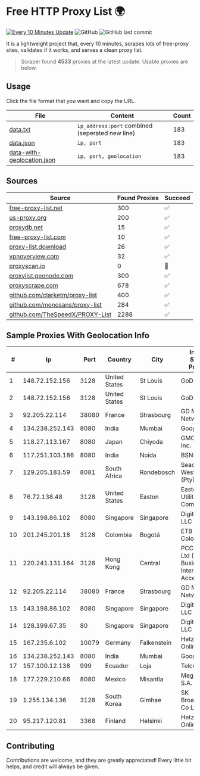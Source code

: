 
# Free HTTP Proxy List 🌍

[![Every 10 Minutes Update](https://github.com/mertguvencli/http-proxy-list/actions/workflows/main.yml/badge.svg?branch=main)](https://github.com/mertguvencli/http-proxy-list/actions/workflows/main.yml)
![GitHub](https://img.shields.io/github/license/mertguvencli/http-proxy-list)
![GitHub last commit](https://img.shields.io/github/last-commit/mertguvencli/http-proxy-list)

It is a lightweight project that, every 10 minutes, scrapes lots of free-proxy sites, validates if it works, and serves a clean proxy list.


> Scraper found **4533** proxies at the latest update. Usable proxies are below.

## Usage

Click the file format that you want and copy the URL.


|File|Content|Count|
|----|-------|-----|
|[data.txt](https://raw.githubusercontent.com/mertguvencli/http-proxy-list/main/proxy-list/data.txt)|`ip_address:port` combined (seperated new line)|183|
|[data.json](https://raw.githubusercontent.com/mertguvencli/http-proxy-list/main/proxy-list/data.json)|`ip, port`|183|
|[data-with-geolocation.json](https://raw.githubusercontent.com/mertguvencli/http-proxy-list/main/proxy-list/data-with-geolocation.json)|`ip, port, geolocation`|183|

## Sources

|Source|Found Proxies|Succeed|
|------|-------------|-------|
|[free-proxy-list.net](https://free-proxy-list.net)|300|✅|
|[us-proxy.org](https://www.us-proxy.org)|200|✅|
|[proxydb.net](http://proxydb.net)|15|✅|
|[free-proxy-list.com](https://free-proxy-list.com/?page=&port=&type%5B%5D=http&type%5B%5D=https&up_time=0&search=Search)|10|✅|
|[proxy-list.download](https://www.proxy-list.download/HTTP)|26|✅|
|[vpnoverview.com](https://vpnoverview.com/privacy/anonymous-browsing/free-proxy-servers)|32|✅|
|[proxyscan.io](https://www.proxyscan.io)|0|🚫|
|[proxylist.geonode.com](https://proxylist.geonode.com/api/proxy-list?limit=300&page=1&sort_by=lastChecked&sort_type=desc&protocols=http,https)|300|✅|
|[proxyscrape.com](https://api.proxyscrape.com/v2/?request=displayproxies&protocol=http&timeout=10000&country=all&ssl=all&anonymity=all)|678|✅|
|[github.com/clarketm/proxy-list](https://raw.githubusercontent.com/clarketm/proxy-list/master/proxy-list-raw.txt)|400|✅|
|[github.com/monosans/proxy-list](https://raw.githubusercontent.com/monosans/proxy-list/main/proxies/http.txt)|284|✅|
|[github.com/TheSpeedX/PROXY-List](https://raw.githubusercontent.com/TheSpeedX/PROXY-List/master/http.txt)|2288|✅|


## Sample Proxies With Geolocation Info

|#|Ip|Port|Country|City|Internet Service Provider|
|-|--|----|-------|----|-------------------------|
|1|148.72.152.156|3128|United States|St Louis|GoDaddy.com|
|2|148.72.152.156|3128|United States|St Louis|GoDaddy.com|
|3|92.205.22.114|38080|France|Strasbourg|GD MASS Network|
|4|134.238.252.143|8080|India|Mumbai|Google LLC|
|5|118.27.113.167|8080|Japan|Chiyoda|GMO Internet, Inc.|
|6|117.251.103.186|8080|India|Noida|BSNL Internet|
|7|129.205.183.59|8081|South Africa|Rondebosch|Seacom Western Cape (Pty) Ltd|
|8|76.72.138.48|3128|United States|Easton|Easton Utilities Commission|
|9|143.198.86.102|8080|Singapore|Singapore|DigitalOcean, LLC|
|10|201.245.201.18|3128|Colombia|Bogotá|ETB - Colombia|
|11|220.241.131.164|3128|Hong Kong|Central|PCCW IMS Ltd (PCCW Business Internet Access)|
|12|92.205.22.114|38080|France|Strasbourg|GD MASS Network|
|13|143.198.86.102|8080|Singapore|Singapore|DigitalOcean, LLC|
|14|128.199.67.35|80|Singapore|Singapore|DigitalOcean, LLC|
|15|167.235.6.102|10079|Germany|Falkenstein|Hetzner Online GmbH|
|16|134.238.252.143|8080|India|Mumbai|Google LLC|
|17|157.100.12.138|999|Ecuador|Loja|Telconet S.A|
|18|177.229.210.66|8080|Mexico|Misantla|Mega Cable, S.A. de C.V.|
|19|1.255.134.136|3128|South Korea|Gimhae|SK Broadband Co Ltd|
|20|95.217.120.81|3368|Finland|Helsinki|Hetzner Online GmbH|



## Contributing

Contributions are welcome, and they are greatly appreciated! Every
little bit helps, and credit will always be given.

